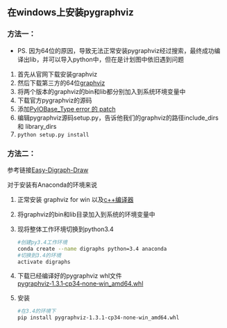 ## 在windows上安装pygraphviz

### 方法一：
- PS. 因为64位的原因，导致无法正常安装pygraphviz经过搜索，最终成功编译出lib，并可以导入python中，但在是计划图中依旧遇到问题

1. 首先从官网下载安装graphviz
1. 然后下载第三方的64位[graphviz](https://github.com/mahkoCosmo/GraphViz_x64)
1. 将两个版本的graphviz的bin和lib都分别加入到系统环境变量中
1. 下载官方pygraphviz的源码
1. 添加[PyIOBase_Type error 的 patch](https://github.com/Kagami/pygraphviz/commit/fe442dc16accb629c3feaf157af75f67ccabbd6e)
1. 编辑pygraphviz源码setup.py，告诉他我们的graphviz的路径include_dirs 和 library_dirs
1. `python setup.py install`




### 方法二：
参考链接[Easy-Digraph-Draw](https://github.com/darkhipo/Easy-Digraph-Draw)

对于安装有Anaconda的环境来说

1. 正常安装 graphviz for win 以及[c++编译器](http://landinghub.visualstudio.com/visual-cpp-build-tools)
1. 将graphviz的bin和lib目录加入到系统的环境变量中

1. 现将整体工作环境切换到python3.4
    ```bash
    #创建py3.4工作环境
    conda create --name digraphs python=3.4 anaconda
    #切换到3.4的环境
    activate digraphs
    ```
1. 下载已经编译好的pygraphviz whl文件[pygraphviz‑1.3.1‑cp34‑none‑win_amd64.whl](https://www.lfd.uci.edu/~gohlke/pythonlibs/#pygraphviz)

1. 安装
    ```bash
    #在3.4的环境下
    pip install pygraphviz‑1.3.1‑cp34‑none‑win_amd64.whl
    ```
